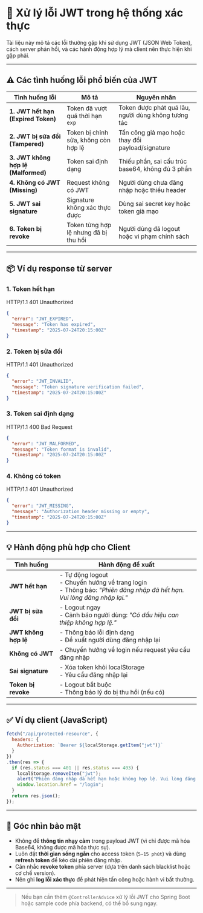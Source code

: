 # 📛 Xử lý lỗi JWT trong hệ thống xác thực

Tài liệu này mô tả các lỗi thường gặp khi sử dụng JWT (JSON Web Token), cách server phản hồi, và các hành động hợp lý mà client nên thực hiện khi gặp phải.

---

## ⚠️ Các tình huống lỗi phổ biến của JWT

| Tình huống lỗi                     | Mô tả                                        | Nguyên nhân                                  |
|----------------------------------|----------------------------------------------|----------------------------------------------|
| **1. JWT hết hạn (Expired Token)** | Token đã vượt quá thời hạn `exp`             | Token được phát quá lâu, người dùng không tương tác |
| **2. JWT bị sửa đổi (Tampered)**   | Token bị chỉnh sửa, không còn hợp lệ         | Tấn công giả mạo hoặc thay đổi payload/signature |
| **3. JWT không hợp lệ (Malformed)**| Token sai định dạng                          | Thiếu phần, sai cấu trúc base64, không đủ 3 phần |
| **4. Không có JWT (Missing)**      | Request không có JWT                         | Người dùng chưa đăng nhập hoặc thiếu header |
| **5. JWT sai signature**           | Signature không xác thực được                | Dùng sai secret key hoặc token giả mạo |
| **6. Token bị revoke**             | Token từng hợp lệ nhưng đã bị thu hồi        | Người dùng đã logout hoặc vi phạm chính sách |

---

## 📦 Ví dụ response từ server

### 1. Token hết hạn
HTTP/1.1 401 Unauthorized
```json
{
  "error": "JWT_EXPIRED",
  "message": "Token has expired",
  "timestamp": "2025-07-24T20:15:00Z"
}
```

### 2. Token bị sửa đổi
HTTP/1.1 401 Unauthorized
```json
{
  "error": "JWT_INVALID",
  "message": "Token signature verification failed",
  "timestamp": "2025-07-24T20:15:00Z"
}
```

### 3. Token sai định dạng
HTTP/1.1 400 Bad Request
```json
{
  "error": "JWT_MALFORMED",
  "message": "Token format is invalid",
  "timestamp": "2025-07-24T20:15:00Z"
}
```

### 4. Không có token
HTTP/1.1 401 Unauthorized
```json
{
  "error": "JWT_MISSING",
  "message": "Authorization header missing or empty",
  "timestamp": "2025-07-24T20:15:00Z"
}
```

---

## 💡 Hành động phù hợp cho Client

| Tình huống           | Hành động đề xuất |
|----------------------|-------------------|
| **JWT hết hạn**       | - Tự động logout<br>- Chuyển hướng về trang login<br>- Thông báo: *"Phiên đăng nhập đã hết hạn. Vui lòng đăng nhập lại."* |
| **JWT bị sửa đổi**    | - Logout ngay<br>- Cảnh báo người dùng: *"Có dấu hiệu can thiệp không hợp lệ."* |
| **JWT không hợp lệ**  | - Thông báo lỗi định dạng<br>- Đề xuất người dùng đăng nhập lại |
| **Không có JWT**      | - Chuyển hướng về login nếu request yêu cầu đăng nhập |
| **Sai signature**     | - Xóa token khỏi localStorage<br>- Yêu cầu đăng nhập lại |
| **Token bị revoke**   | - Logout bắt buộc<br>- Thông báo lý do bị thu hồi (nếu có) |

---

## ✅ Ví dụ client (JavaScript)

```js
fetch("/api/protected-resource", {
  headers: {
    Authorization: `Bearer ${localStorage.getItem("jwt")}`
  }
})
.then(res => {
  if (res.status === 401 || res.status === 403) {
    localStorage.removeItem("jwt");
    alert("Phiên đăng nhập đã hết hạn hoặc không hợp lệ. Vui lòng đăng nhập lại.");
    window.location.href = "/login";
  }
  return res.json();
});
```

---

## 🔐 Góc nhìn bảo mật

- Không để **thông tin nhạy cảm** trong payload JWT (vì chỉ được mã hóa Base64, không được mã hóa thực sự).
- Luôn đặt **thời gian sống ngắn** cho access token (`5-15 phút`) và dùng **refresh token** để kéo dài phiên đăng nhập.
- Cân nhắc **revoke token** phía server (dựa trên danh sách blacklist hoặc cơ chế version).
- Nên ghi **log lỗi xác thực** để phát hiện tấn công hoặc hành vi bất thường.

---

> Nếu bạn cần thêm `@ControllerAdvice` xử lý lỗi JWT cho Spring Boot hoặc sample code phía backend, có thể bổ sung ngay.